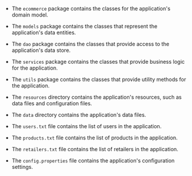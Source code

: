 - The `ecommerce` package contains the classes for the application's domain model.

- The `models` package contains the classes that represent the application's data entities.

- The `dao` package contains the classes that provide access to the application's data store.

- The `services` package contains the classes that provide business logic for the application.

- The `utils` package contains the classes that provide utility methods for the application.

- The `resources` directory contains the application's resources, such as data files and configuration files.

- The `data` directory contains the application's data files.

- The `users.txt` file contains the list of users in the application.

- The `products.txt` file contains the list of products in the application.

- The `retailers.txt` file contains the list of retailers in the application.

- The `config.properties` file contains the application's configuration settings.
